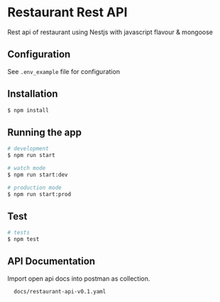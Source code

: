 # Restaurant Rest API

Rest api of restaurant using Nestjs with javascript flavour & mongoose

## Configuration

See `.env_example` file for configuration


## Installation

```bash
$ npm install
```

## Running the app

```bash
# development
$ npm run start

# watch mode
$ npm run start:dev

# production mode
$ npm run start:prod
```

## Test

```bash
# tests
$ npm test
```


## API Documentation

Import open api docs into postman as collection.

```shell
  docs/restaurant-api-v0.1.yaml
```
